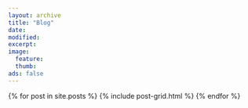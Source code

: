 ```yaml
---
layout: archive
title: "Blog"
date:
modified:
excerpt:
image:
  feature:
  thumb:
ads: false
---
```


<div class="tiles">
{% for post in site.posts %}
        {% include post-grid.html %}
{% endfor %}
</div>
